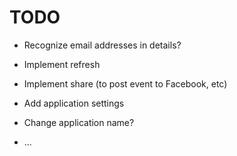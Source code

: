 
TODO
====

* Recognize email addresses in details?

* Implement refresh

* Implement share (to post event to Facebook, etc)

* Add application settings

* Change application name?

* ...

